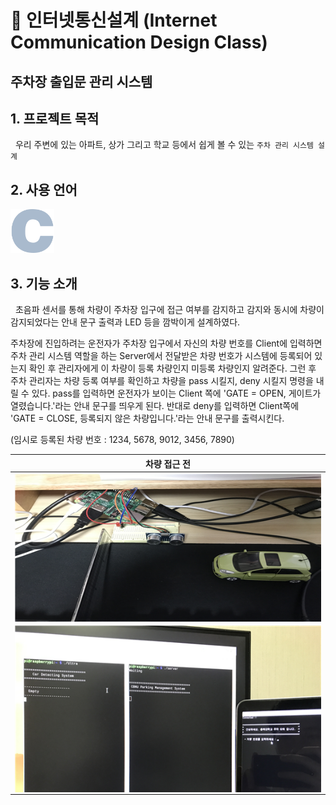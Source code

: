 # :satellite: 인터넷통신설계 (Internet Communication Design Class)



## 주차장 출입문 관리 시스템



## 1. 프로젝트 목적

&nbsp;&nbsp;우리 주변에 있는 아파트, 상가 그리고 학교 등에서 쉽게 볼 수 있는 `주차 관리 시스템 설계`



## 2. 사용 언어

<p align="left"> 
    <a href="https://www.cprogramming.com/" target="_blank"> 
        <img src="https://raw.githubusercontent.com/devicons/devicon/master/icons/c/c-original.svg" alt="c" width="70" height="70"/> 
    </a>
</p>



## 3. 기능 소개

&nbsp;&nbsp;초음파 센서를 통해 차량이 주차장 입구에 접근 여부를 감지하고 감지와 동시에 차량이 감지되었다는 안내 문구 출력과 LED 등을 깜박이게 설계하였다. 

  주차장에 진입하려는 운전자가 주차장 입구에서 자신의 차량 번호를 Client에 입력하면 주차 관리 시스템 역할을 하는 Server에서 전달받은 차량 번호가 시스템에 등록되어 있는지 확인 후 관리자에게 이 차량이 등록 차량인지 미등록 차량인지 알려준다. 그런 후 주차 관리자는 차량 등록 여부를 확인하고 차량을 pass 시킬지, deny 시킬지 명령을 내릴 수 있다. pass를 입력하면 운전자가 보이는 Client 쪽에 'GATE = OPEN, 게이트가 열렸습니다.'라는 안내 문구를 띄우게 된다. 반대로 deny를 입력하면 Client쪽에 'GATE = CLOSE, 등록되지 않은 차량입니다.'라는 안내 문구를 출력시킨다. 

(임시로 등록된 차량 번호 : 1234, 5678, 9012, 3456, 7890)



|                         차량 접근 전                         |
| :----------------------------------------------------------: |
| <img src="images/result1.png" align="left" style="width: 100%" /> |
| <img src="images/result2.png" align="left" style="width: 100%" /> |


